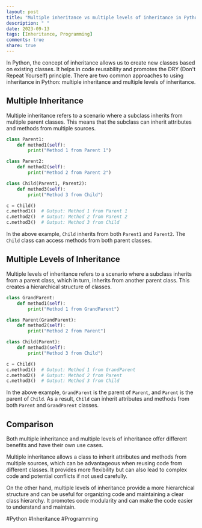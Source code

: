 ```yaml
---
layout: post
title: "Multiple inheritance vs multiple levels of inheritance in Python"
description: " "
date: 2023-09-13
tags: [Inheritance, Programming]
comments: true
share: true
---
```


In Python, the concept of inheritance allows us to create new classes based on existing classes. It helps in code reusability and promotes the DRY (Don't Repeat Yourself) principle. There are two common approaches to using inheritance in Python: multiple inheritance and multiple levels of inheritance. 

## Multiple Inheritance
Multiple inheritance refers to a scenario where a subclass inherits from multiple parent classes. This means that the subclass can inherit attributes and methods from multiple sources.

```python
class Parent1:
    def method1(self):
        print("Method 1 from Parent 1")

class Parent2:
    def method2(self):
        print("Method 2 from Parent 2")

class Child(Parent1, Parent2):
    def method3(self):
        print("Method 3 from Child")

c = Child()
c.method1()  # Output: Method 1 from Parent 1
c.method2()  # Output: Method 2 from Parent 2
c.method3()  # Output: Method 3 from Child
```
In the above example, `Child` inherits from both `Parent1` and `Parent2`. The `Child` class can access methods from both parent classes.

## Multiple Levels of Inheritance
Multiple levels of inheritance refers to a scenario where a subclass inherits from a parent class, which in turn, inherits from another parent class. This creates a hierarchical structure of classes.

```python
class GrandParent:
    def method1(self):
        print("Method 1 from GrandParent")

class Parent(GrandParent):
    def method2(self):
        print("Method 2 from Parent")

class Child(Parent):
    def method3(self):
        print("Method 3 from Child")

c = Child()
c.method1()  # Output: Method 1 from GrandParent
c.method2()  # Output: Method 2 from Parent
c.method3()  # Output: Method 3 from Child
```
In the above example, `GrandParent` is the parent of `Parent`, and `Parent` is the parent of `Child`. As a result, `Child` can inherit attributes and methods from both `Parent` and `GrandParent` classes.

## Comparison
Both multiple inheritance and multiple levels of inheritance offer different benefits and have their own use cases.

Multiple inheritance allows a class to inherit attributes and methods from multiple sources, which can be advantageous when reusing code from different classes. It provides more flexibility but can also lead to complex code and potential conflicts if not used carefully.

On the other hand, multiple levels of inheritance provide a more hierarchical structure and can be useful for organizing code and maintaining a clear class hierarchy. It promotes code modularity and can make the code easier to understand and maintain.

#Python #Inheritance #Programming